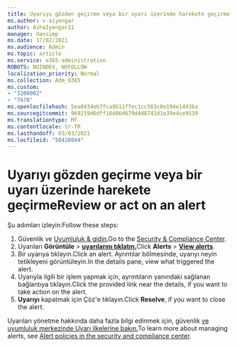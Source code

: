 ```yaml
---
title: Uyarıyı gözden geçirme veya bir uyarı üzerinde harekete geçirme
ms.author: v-aiyengar
author: AshaIyengar21
manager: dansimp
ms.date: 17/02/2021
ms.audience: Admin
ms.topic: article
ms.service: o365-administration
ROBOTS: NOINDEX, NOFOLLOW
localization_priority: Normal
ms.collection: Adm_O365
ms.custom:
- "3200002"
- "7670"
ms.openlocfilehash: 5ea8434eb7fca9b11ffec1cc563c8e194e1443ba
ms.sourcegitcommit: 969219d6dff18d86d679d4d8741d1e39e4ce9539
ms.translationtype: MT
ms.contentlocale: tr-TR
ms.lasthandoff: 03/03/2021
ms.locfileid: "50428044"
---
```

# <a name="review-or-act-on-an-alert"></a><span data-ttu-id="5dd56-102">Uyarıyı gözden geçirme veya bir uyarı üzerinde harekete geçirme</span><span class="sxs-lookup"><span data-stu-id="5dd56-102">Review or act on an alert</span></span>

<span data-ttu-id="5dd56-103">Şu adımları izleyin:</span><span class="sxs-lookup"><span data-stu-id="5dd56-103">Follow these steps:</span></span>

1. <span data-ttu-id="5dd56-104">Güvenlik ve [Uyumluluk & gidin.](https://go.microsoft.com/fwlink/p/?linkid=2077143)</span><span class="sxs-lookup"><span data-stu-id="5dd56-104">Go to the [Security & Compliance Center](https://go.microsoft.com/fwlink/p/?linkid=2077143).</span></span>
1. <span data-ttu-id="5dd56-105">Uyarıları **Görüntüle**  >  **[uyarılarını tıklatın.](https://go.microsoft.com/fwlink/?linkid=2103301)**</span><span class="sxs-lookup"><span data-stu-id="5dd56-105">Click **Alerts** > **[View alerts](https://go.microsoft.com/fwlink/?linkid=2103301)**.</span></span>
1. <span data-ttu-id="5dd56-106">Bir uyarıya tıklayın.</span><span class="sxs-lookup"><span data-stu-id="5dd56-106">Click an alert.</span></span> <span data-ttu-id="5dd56-107">Ayrıntılar bölmesinde, uyarıyı neyin tetikleyeni görüntüleyin.</span><span class="sxs-lookup"><span data-stu-id="5dd56-107">In the details pane, view what triggered the alert.</span></span>
1. <span data-ttu-id="5dd56-108">Uyarıyla ilgili bir işlem yapmak için, ayrıntıların yanındaki sağlanan bağlantıya tıklayın.</span><span class="sxs-lookup"><span data-stu-id="5dd56-108">Click the provided link near the details, if you want to take action on the alert.</span></span>
1. <span data-ttu-id="5dd56-109">**Uyarıyı** kapatmak için Çöz'e tıklayın.</span><span class="sxs-lookup"><span data-stu-id="5dd56-109">Click **Resolve**, if you want to close the alert.</span></span>

<span data-ttu-id="5dd56-110">Uyarıları yönetme hakkında daha fazla bilgi edinmek için, güvenlik [ve uyumluluk merkezinde Uyarı ilkelerine bakın.](https://go.microsoft.com/fwlink/?linkid=2103211)</span><span class="sxs-lookup"><span data-stu-id="5dd56-110">To learn more about managing alerts, see [Alert policies in the security and compliance center](https://go.microsoft.com/fwlink/?linkid=2103211).</span></span>

